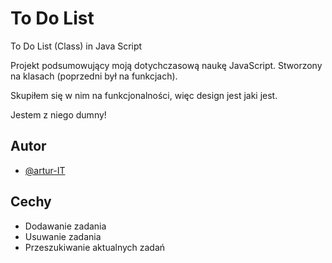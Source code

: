 
# To Do List
To Do List (Class) in Java Script

Projekt podsumowujący moją dotychczasową naukę JavaScript. 
Stworzony na klasach (poprzedni był na funkcjach).

Skupiłem się w nim na funkcjonalności, więc design jest jaki jest.

Jestem z niego dumny!
## Autor

- [@artur-IT](https://www.github.com/artur-IT)


## Cechy

- Dodawanie zadania
- Usuwanie zadania
- Przeszukiwanie aktualnych zadań

